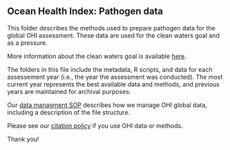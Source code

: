 ## Ocean Health Index: Pathogen data 

This folder describes the methods used to prepare pathogen data for the global OHI assessment.  These data are used for the clean waters goal and as a pressure.

More information about the clean waters goal is available [here](http://ohi-science.org/goals/#clean-waters).

The folders in this file include the metadata, R scripts, and data for each assessement year (i.e., the year the assessment was conducted).  The most current year represents the best available data and methods, and previous years are maintained for archival purposes.

Our [data managment SOP](https://rawgit.com/OHI-Science/ohiprep/master/src/dataOrganization_SOP.html) describes how we manage OHI global data, including a description of the file structure.

Please see our [citation policy](http://ohi-science.org/citation-policy/) if you use OHI data or methods.

Thank you!
